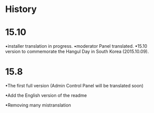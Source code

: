 # History

# 15.10
•installer translation in progress.
•moderator Panel translated.
•15.10 version to commemorate the Hangul Day in South Korea (2015.10.09).

# 15.8
•The first full version (Admin Control Panel will be translated soon) 

•Add the English version of the readme 

•Removing many mistranslation
